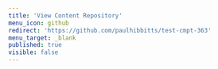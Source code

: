 ```yaml
---
title: 'View Content Repository'
menu_icon: github
redirect: 'https://github.com/paulhibbitts/test-cmpt-363'
menu_target: _blank
published: true
visible: false
---
```

